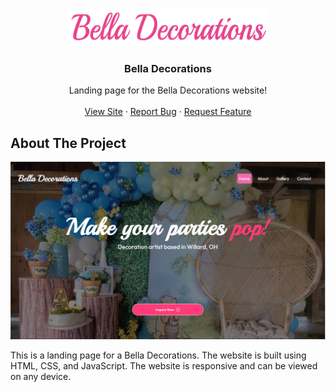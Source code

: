 <a id="readme-top"></a>

<!-- PROJECT LOGO -->
<br />
<div align="center">
  <a href="https://github.com/Franco-Technologies/bella-decorations">
    <img src="docs/logo.png" alt="Logo" width="320" height="60">
  </a>

<h3 align="center">Bella Decorations</h3>

  <p align="center">
    Landing page for the Bella Decorations website!
    <br />
    <br />
    <a href="https://belladecorations.site">View Site</a>
    ·
    <a href="https://github.com/Franco-Technologies/bella-decorations/issues/new?labels=bug&template=bug-report---.md">Report Bug</a>
    ·
    <a href="https://github.com/Franco-Technologies/bella-decorations/issues/new?labels=enhancement&template=feature-request---.md">Request Feature</a>
  </p>
</div>

<!-- ABOUT THE PROJECT -->

## About The Project

[![Product Name Screen Shot][product-screenshot]](https://belladecorations.site)

This is a landing page for a Bella Decorations. The website is built using HTML, CSS, and JavaScript. The website is responsive and can be viewed on any device.

[product-screenshot]: docs/assets/sc.png
